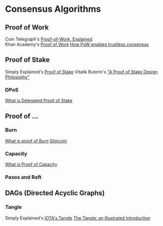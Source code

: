 # Consensus Algorithms
## Proof of Work
Coin Telegraph's [Proof-of-Work, Explained](https://cointelegraph.com/explained/proof-of-work-explained) <br>
Khan Academy's [Proof of Work](https://www.youtube.com/watch?v=9V1bipPkCTU)
[How PoW enables trustless consensus](https://keepingstock.net/explaining-blockchain-how-proof-of-work-enables-trustless-consensus-2abed27f0845)

## Proof of Stake
Simply Explained's [Proof of Stake](https://www.youtube.com/watch?v=M3EFi_POhps)
Vitalik Buterin's ["A Proof of Stake Design Philosophy"](https://medium.com/@VitalikButerin/a-proof-of-stake-design-philosophy-506585978d51)

### DPoS
[What is Delegated Proof of Stake](https://themerkle.com/what-is-delegated-proof-of-stake/)

## Proof of ...
### Burn
[What is proof of Burn](https://99bitcoins.com/what-is-proof-of-burn/)
[Slimcoin](http://slimco.in/)

### Capacity
[What is Proof of Capacity](https://themerkle.com/what-is-proof-of-capacity/)


### Paxos and Raft


## DAGs (Directed Acyclic Graphs)
### Tangle
Simply Explained's [IOTA's Tangle](https://www.youtube.com/watch?v=CZxH1V_zoug)
[The Tangle: an Illustrated Introduction](https://blog.iota.org/the-tangle-an-illustrated-introduction-4d5eae6fe8d4)
